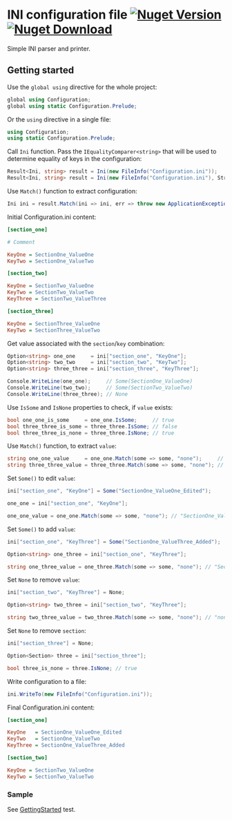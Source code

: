 # INI configuration file [![Nuget Version](https://img.shields.io/nuget/v/Configuration.Ini)](https://www.nuget.org/packages/Configuration.Ini) [![Nuget Download](https://img.shields.io/nuget/dt/Configuration.Ini)](https://www.nuget.org/packages/Configuration.Ini)
Simple INI parser and printer.
## Getting started
Use the ```global using``` directive for the whole project:
```csharp
global using Configuration;
global using static Configuration.Prelude;
```
Or the ```using``` directive in a single file: 
```csharp
using Configuration;
using static Configuration.Prelude;
```
Call ```Ini``` function. Pass the ```IEqualityComparer<string>``` 
that will be used to determine equality of keys in the configuration:
```csharp
Result<Ini, string> result = Ini(new FileInfo("Configuration.ini"));
Result<Ini, string> result = Ini(new FileInfo("Configuration.ini"), StringComparer.OrdinalIgnoreCase);
```
Use ```Match()``` function to extract configuration:
```csharp
Ini ini = result.Match(ini => ini, err => throw new ApplicationException(err));
```
Initial Configuration.ini content:
```ini
[section_one]

# Comment

KeyOne = SectionOne_ValueOne
KeyTwo = SectionOne_ValueTwo

[section_two]

KeyOne = SectionTwo_ValueOne
KeyTwo = SectionTwo_ValueTwo
KeyThree = SectionTwo_ValueThree

[section_three]

KeyOne = SectionThree_ValueOne
KeyTwo = SectionThree_ValueTwo
```
Get value associated with the ```section```/```key``` combination:
```csharp
Option<string> one_one     = ini["section_one", "KeyOne"];
Option<string> two_two     = ini["section_two", "KeyTwo"];
Option<string> three_three = ini["section_three", "KeyThree"];

Console.WriteLine(one_one);     // Some(SectionOne_ValueOne)
Console.WriteLine(two_two);     // Some(SectionTwo_ValueTwo)
Console.WriteLine(three_three); // None
```
Use ```IsSome``` and ```IsNone``` properties to check, if ```value``` exists:
```csharp
bool one_one_is_some     = one_one.IsSome;     // true
bool three_three_is_some = three_three.IsSome; // false
bool three_three_is_none = three_three.IsNone; // true
```
Use ```Match()``` function, to extract ```value```:
```csharp
string one_one_value     = one_one.Match(some => some, "none");     // "SectionOne_ValueOne"
string three_three_value = three_three.Match(some => some, "none"); // "none"
```
Set ```Some()``` to edit ```value```:
```csharp
ini["section_one", "KeyOne"] = Some("SectionOne_ValueOne_Edited");

one_one = ini["section_one", "KeyOne"];

one_one_value = one_one.Match(some => some, "none"); // "SectionOne_ValueOne_Edited"
```
Set ```Some()``` to add ```value```:
```csharp
ini["section_one", "KeyThree"] = Some("SectionOne_ValueThree_Added");

Option<string> one_three = ini["section_one", "KeyThree"];

string one_three_value = one_three.Match(some => some, "none"); // "SectionOne_ValueThree_Added"
```
Set ```None``` to remove ```value```:
```csharp
ini["section_two", "KeyThree"] = None;

Option<string> two_three = ini["section_two", "KeyThree"];

string two_three_value = two_three.Match(some => some, "none"); // "none"
```
Set ```None``` to remove ```section```:
```csharp
ini["section_three"] = None;

Option<Section> three = ini["section_three"];

bool three_is_none = three.IsNone; // true
```
Write configuration to a file:
```csharp
ini.WriteTo(new FileInfo("Configuration.ini"));
```
Final Configuration.ini content:
```ini
[section_one]

KeyOne   = SectionOne_ValueOne_Edited
KeyTwo   = SectionOne_ValueTwo
KeyThree = SectionOne_ValueThree_Added

[section_two]

KeyOne = SectionTwo_ValueOne
KeyTwo = SectionTwo_ValueTwo
```
### Sample
See [GettingStarted](https://github.com/glokhov/configuration/blob/main/Configuration/test/ConfigurationTests/ReadMeTests.cs) test.
